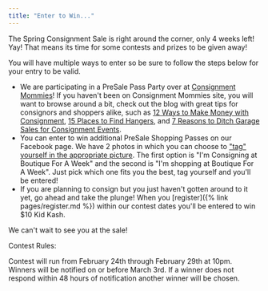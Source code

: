 ```yaml
---
title: "Enter to Win..."
---
```


The Spring Consignment Sale is right around the corner, only 4 weeks left! Yay! That means its time for some contests and prizes to be given away!

You will have multiple ways to enter so be sure to follow the steps below for your entry to be valid.

* We are participating in a PreSale Pass Party over at [Consignment Mommies](https://consignmentmommies.com/)! If you haven't been on Consignment Mommies site, you will want to browse around a bit, check out the blog with great tips for consignors and shoppers alike, such as [12 Ways to Make Money with Consignment](https://consignmentmommies.com/12-ways-to-make-money-with-consignment-in-2012/), [15 Places to Find Hangers](https://consignmentmommies.com/15-places-to-find-hangers/), and [7 Reasons to Ditch Garage Sales for Consignment Events](https://consignmentmommies.com/7-reasons-to-ditch-garage-sales-for-consignment-events/).
* You can enter to win additional PreSale Shopping Passes on our Facebook page. We have 2 photos in which you can choose to ["tag" yourself in the appropriate picture](https://www.facebook.com/media/set/?set=a.10150553024170836.373357.275085765835&type=3). The first option is "I'm Consigning at Boutique For A Week" and the second is "I'm shopping at Boutique For A Week". Just pick which one fits you the best, tag yourself and you'll be entered!
* If you are planning to consign but you just haven't gotten around to it yet, go ahead and take the plunge! When you [register]({% link pages/register.md %}) within our contest dates you'll be entered to win $10 Kid Kash.

We can't wait to see you at the sale!

Contest Rules:

Contest will run from February 24th through February 29th at 10pm. Winners will be notified on or before March 3rd. If a winner does not respond within 48 hours of notification another winner will be chosen.
